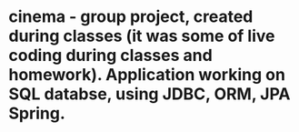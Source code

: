 # cinema - group project, created during classes (it was some of live coding during classes and homework). Application working on SQL databse, using JDBC, ORM, JPA Spring.
